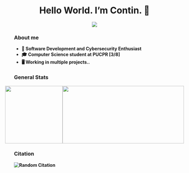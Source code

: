 <h1 align="center"><b>Hello World. I’m Contin. 👋</h1>

<p align="center">
    <a href="https://github.com/EduContin"><img src="https://readme-typing-svg.herokuapp.com?font=Time+New+Roman&color=cyan&size=25&center=true&vCenter=true&width=600&height=100&lines=011100110110100101101101011100000110110001111001;001000000110001001100101011101000111010001100101;011100100010000001110100011010000110000101101110;00100000011110010110111101110101"></a>
</p>


### About me
- 🔭 Software Development and Cybersecurity Enthusiast
- 🎓 Computer Science student at PUCPR [3/8]
- 🖥️ Working in multiple projects..

### General Stats
<div style="display: flex; align-items: center; justify-content: center;">
  <picture>
  <source srcset="https://github-readme-stats.vercel.app/api?username=EduContin&theme=tokyonight&show_icons=true" height= "180cm"/>
  <source srcset="https://github-readme-stats.vercel.app/api?username=EduContin&show_icons=true"/>
  <img src="https://github-readme-stats.vercel.app/api/top-langs/?username=EduContin&layout=compact&theme=tokyonight" />
</picture>
  <img height= "180cm" width="380cm"  src="https://github-readme-stats.vercel.app/api/top-langs/?username=EduContin&layout=compact&theme=tokyonight"/>
</div>

### Citation
![Random Citation](https://quotes-github-readme.vercel.app/api?type=horizontal&theme=tokyonight)
